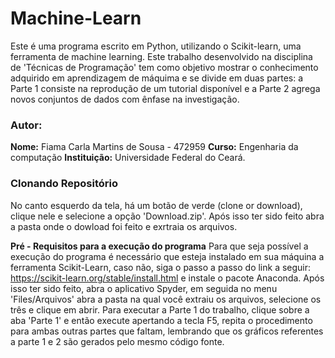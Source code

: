 # Machine-Learn 
Este é uma programa escrito em Python,  utilizando o Scikit-learn, uma ferramenta de machine
learning. Este trabalho desenvolvido na disciplina de 'Técnicas de Programação' tem como objetivo mostrar o conhecimento adquirido em aprendizagem de máquima e se divide em duas partes:  a Parte 1 consiste na reprodução de um tutorial disponível e a Parte 2 agrega novos conjuntos de dados com ênfase na investigação. 

### Autor:
**Nome:** Fiama Carla Martins de Sousa - 472959
**Curso:** Engenharia da computação
**Instituição:** Universidade Federal do Ceará.

### Clonando Repositório
No canto esquerdo da tela, há um botão de verde  (clone or download), clique nele e  selecione a opção 'Download.zip'. Após isso ter sido feito abra a pasta onde o dowload foi feito e exrtraia os arquivos.

**Pré - Requisitos para a execução do programa**
Para que seja possível a execução do programa é necessário que esteja instalado em sua máquina a ferramenta Scikit-Learn, caso não, siga o passo a passo do link a seguir: https://scikit-learn.org/stable/install.html e instale o pacote Anaconda. Após isso ter sido feito, abra o aplicativo Spyder, em seguida no menu 'Files/Arquivos' abra a pasta na qual você extraiu os arquivos, selecione os três e clique em abrir. Para executar a Parte 1 do trabalho, clique sobre a aba 'Parte 1' e então execute apertando a tecla F5, repita o procedimento para ambas outras partes que faltam, lembrando que os gráficos referentes a parte 1 e 2 são gerados pelo mesmo código fonte. 

